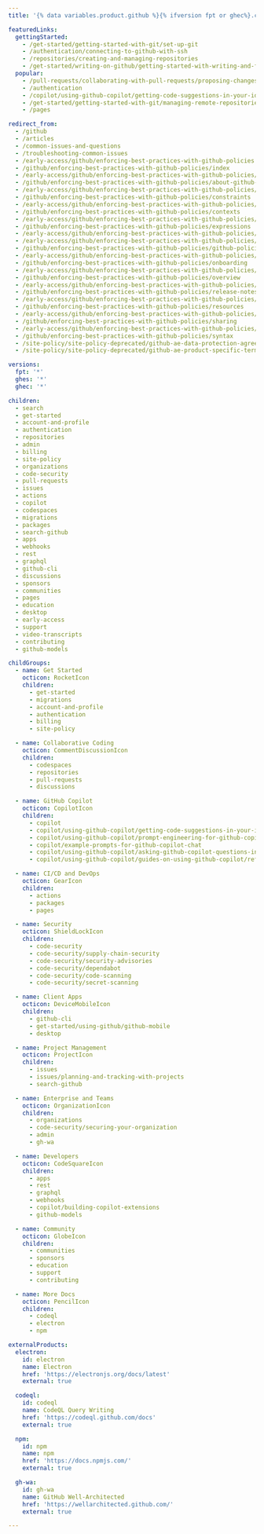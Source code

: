 ```yaml
---
title: '{% data variables.product.github %}{% ifversion fpt or ghec%}.com{% endif %} Help Documentation'

featuredLinks:
  gettingStarted:
    - /get-started/getting-started-with-git/set-up-git
    - /authentication/connecting-to-github-with-ssh
    - /repositories/creating-and-managing-repositories
    - /get-started/writing-on-github/getting-started-with-writing-and-formatting-on-github/basic-writing-and-formatting-syntax
  popular:
    - /pull-requests/collaborating-with-pull-requests/proposing-changes-to-your-work-with-pull-requests/about-pull-requests
    - /authentication
    - /copilot/using-github-copilot/getting-code-suggestions-in-your-ide-with-github-copilot
    - /get-started/getting-started-with-git/managing-remote-repositories
    - /pages

redirect_from:
  - /github
  - /articles
  - /common-issues-and-questions
  - /troubleshooting-common-issues
  - /early-access/github/enforcing-best-practices-with-github-policies
  - /github/enforcing-best-practices-with-github-policies/index
  - /early-access/github/enforcing-best-practices-with-github-policies/about-github-policies
  - /github/enforcing-best-practices-with-github-policies/about-github-policies
  - /early-access/github/enforcing-best-practices-with-github-policies/constraints
  - /github/enforcing-best-practices-with-github-policies/constraints
  - /early-access/github/enforcing-best-practices-with-github-policies/contexts
  - /github/enforcing-best-practices-with-github-policies/contexts
  - /early-access/github/enforcing-best-practices-with-github-policies/expressions
  - /github/enforcing-best-practices-with-github-policies/expressions
  - /early-access/github/enforcing-best-practices-with-github-policies/getting-started
  - /early-access/github/enforcing-best-practices-with-github-policies/github-policies-vision
  - /github/enforcing-best-practices-with-github-policies/github-policies-vision
  - /early-access/github/enforcing-best-practices-with-github-policies/onboarding
  - /github/enforcing-best-practices-with-github-policies/onboarding
  - /early-access/github/enforcing-best-practices-with-github-policies/overview
  - /github/enforcing-best-practices-with-github-policies/overview
  - /early-access/github/enforcing-best-practices-with-github-policies/release-notes
  - /github/enforcing-best-practices-with-github-policies/release-notes
  - /early-access/github/enforcing-best-practices-with-github-policies/resources
  - /github/enforcing-best-practices-with-github-policies/resources
  - /early-access/github/enforcing-best-practices-with-github-policies/sharing
  - /github/enforcing-best-practices-with-github-policies/sharing
  - /early-access/github/enforcing-best-practices-with-github-policies/syntax
  - /github/enforcing-best-practices-with-github-policies/syntax
  - /site-policy/site-policy-deprecated/github-ae-data-protection-agreement
  - /site-policy/site-policy-deprecated/github-ae-product-specific-terms

versions:
  fpt: '*'
  ghes: '*'
  ghec: '*'

children:
  - search
  - get-started
  - account-and-profile
  - authentication
  - repositories
  - admin
  - billing
  - site-policy
  - organizations
  - code-security
  - pull-requests
  - issues
  - actions
  - copilot
  - codespaces
  - migrations
  - packages
  - search-github
  - apps
  - webhooks
  - rest
  - graphql
  - github-cli
  - discussions
  - sponsors
  - communities
  - pages
  - education
  - desktop
  - early-access
  - support
  - video-transcripts
  - contributing
  - github-models

childGroups:
  - name: Get Started
    octicon: RocketIcon
    children:
      - get-started
      - migrations
      - account-and-profile
      - authentication
      - billing
      - site-policy

  - name: Collaborative Coding
    octicon: CommentDiscussionIcon
    children:
      - codespaces
      - repositories
      - pull-requests
      - discussions

  - name: GitHub Copilot
    octicon: CopilotIcon
    children:
      - copilot
      - copilot/using-github-copilot/getting-code-suggestions-in-your-ide-with-github-copilot
      - copilot/using-github-copilot/prompt-engineering-for-github-copilot
      - copilot/example-prompts-for-github-copilot-chat
      - copilot/using-github-copilot/asking-github-copilot-questions-in-github
      - copilot/using-github-copilot/guides-on-using-github-copilot/refactoring-code-with-github-copilot

  - name: CI/CD and DevOps
    octicon: GearIcon
    children:
      - actions
      - packages
      - pages

  - name: Security
    octicon: ShieldLockIcon
    children:
      - code-security
      - code-security/supply-chain-security
      - code-security/security-advisories
      - code-security/dependabot
      - code-security/code-scanning
      - code-security/secret-scanning

  - name: Client Apps
    octicon: DeviceMobileIcon
    children:
      - github-cli
      - get-started/using-github/github-mobile
      - desktop

  - name: Project Management
    octicon: ProjectIcon
    children:
      - issues
      - issues/planning-and-tracking-with-projects
      - search-github

  - name: Enterprise and Teams
    octicon: OrganizationIcon
    children:
      - organizations
      - code-security/securing-your-organization
      - admin
      - gh-wa

  - name: Developers
    octicon: CodeSquareIcon
    children:
      - apps
      - rest
      - graphql
      - webhooks
      - copilot/building-copilot-extensions
      - github-models

  - name: Community
    octicon: GlobeIcon
    children:
      - communities
      - sponsors
      - education
      - support
      - contributing

  - name: More Docs
    octicon: PencilIcon
    children:
      - codeql
      - electron
      - npm

externalProducts:
  electron:
    id: electron
    name: Electron
    href: 'https://electronjs.org/docs/latest'
    external: true

  codeql:
    id: codeql
    name: CodeQL Query Writing
    href: 'https://codeql.github.com/docs'
    external: true

  npm:
    id: npm
    name: npm
    href: 'https://docs.npmjs.com/'
    external: true

  gh-wa:
    id: gh-wa
    name: GitHub Well-Architected
    href: 'https://wellarchitected.github.com/'
    external: true

---
```

